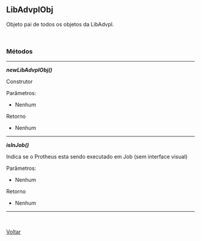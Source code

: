 ## LibAdvplObj

Objeto pai de todos os objetos da LibAdvpl.

<br/>

### Métodos


<hr/>

***newLibAdvplObj()***

Construtor

Parâmetros:
- Nenhum

Retorno
- Nenhum
<hr/>

***isInJob()***

Indica se o Protheus esta sendo executado em Job (sem interface visual)

Parâmetros:
- Nenhum

Retorno
- Nenhum
<hr/>

<br/>

[Voltar](../index)